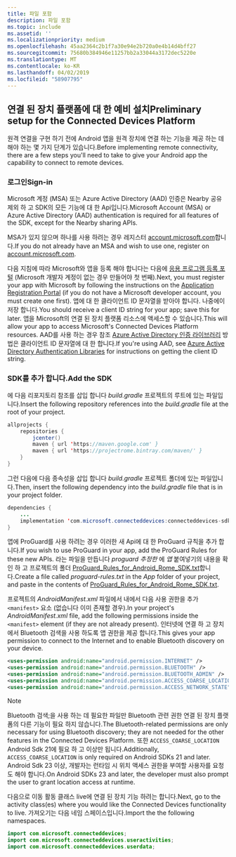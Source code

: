 ```yaml
---
title: 파일 포함
description: 파일 포함
ms.topic: include
ms.assetid: ''
ms.localizationpriority: medium
ms.openlocfilehash: 45aa2364c2b1f7a30e94e2b720a0e4b14d4bff27
ms.sourcegitcommit: 75680b384946e11257bb2a33044a3172dec5220e
ms.translationtype: MT
ms.contentlocale: ko-KR
ms.lasthandoff: 04/02/2019
ms.locfileid: "58907795"
---
```

## <a name="preliminary-setup-for-the-connected-devices-platform"></a><span data-ttu-id="efc9d-103">연결 된 장치 플랫폼에 대 한 예비 설치</span><span class="sxs-lookup"><span data-stu-id="efc9d-103">Preliminary setup for the Connected Devices Platform</span></span>

<span data-ttu-id="efc9d-104">원격 연결을 구현 하기 전에 Android 앱을 원격 장치에 연결 하는 기능을 제공 하는 데 해야 하는 몇 가지 단계가 있습니다.</span><span class="sxs-lookup"><span data-stu-id="efc9d-104">Before implementing remote connectivity, there are a few steps you'll need to take to give your Android app the capability to connect to remote devices.</span></span>

### <a name="sign-in"></a><span data-ttu-id="efc9d-105">로그인</span><span class="sxs-lookup"><span data-stu-id="efc9d-105">Sign-in</span></span>

<span data-ttu-id="efc9d-106">Microsoft 계정 (MSA) 또는 Azure Active Directory (AAD) 인증은 Nearby 공유 제외 하 고 SDK의 모든 기능에 대 한 Api입니다.</span><span class="sxs-lookup"><span data-stu-id="efc9d-106">Microsoft Account (MSA) or Azure Active Directory (AAD) authentication is required for all features of the SDK, except for the Nearby sharing APIs.</span></span> 

<span data-ttu-id="efc9d-107">MSA가 있지 않으며 하나를 사용 하려는 경우 레지스터 [account.microsoft.com](https://account.microsoft.com/account)합니다.</span><span class="sxs-lookup"><span data-stu-id="efc9d-107">If you do not already have an MSA and wish to use one, register on [account.microsoft.com](https://account.microsoft.com/account).</span></span>

<span data-ttu-id="efc9d-108">다음 지침에 따라 Microsoft와 앱을 등록 해야 합니다는 다음에 [응용 프로그램 등록 포털](https://apps.dev.microsoft.com/) (Microsoft 개발자 계정이 없는 경우 만들어야 첫 번째).</span><span class="sxs-lookup"><span data-stu-id="efc9d-108">Next, you must register your app with Microsoft by following the instructions on the [Application Registration Portal](https://apps.dev.microsoft.com/) (if you do not have a Microsoft developer account, you must create one first).</span></span> <span data-ttu-id="efc9d-109">앱에 대 한 클라이언트 ID 문자열을 받아야 합니다. 나중에이 저장 합니다.</span><span class="sxs-lookup"><span data-stu-id="efc9d-109">You should receive a client ID string for your app; save this for later.</span></span> <span data-ttu-id="efc9d-110">앱을 Microsoft의 연결 된 장치 플랫폼 리소스에 액세스할 수 있습니다.</span><span class="sxs-lookup"><span data-stu-id="efc9d-110">This will allow your app to access Microsoft's Connected Devices Platform resources.</span></span> <span data-ttu-id="efc9d-111">AAD를 사용 하는 경우 참조 [Azure Active Directory 인증 라이브러리](https://docs.microsoft.com/azure/active-directory/develop/active-directory-authentication-libraries) 방법은 클라이언트 ID 문자열에 대 한 합니다.</span><span class="sxs-lookup"><span data-stu-id="efc9d-111">If you're using AAD, see [Azure Active Directory Authentication Libraries](https://docs.microsoft.com/azure/active-directory/develop/active-directory-authentication-libraries) for instructions on getting the client ID string.</span></span>

### <a name="add-the-sdk"></a><span data-ttu-id="efc9d-112">SDK를 추가 합니다.</span><span class="sxs-lookup"><span data-stu-id="efc9d-112">Add the SDK</span></span>

<span data-ttu-id="efc9d-113">에 다음 리포지토리 참조를 삽입 합니다 *build.gradle* 프로젝트의 루트에 있는 파일입니다.</span><span class="sxs-lookup"><span data-stu-id="efc9d-113">Insert the following repository references into the *build.gradle* file at the root of your project.</span></span>

```Java
allprojects {
    repositories {
        jcenter()
        maven { url 'https://maven.google.com' }
        maven { url 'https://projectrome.bintray.com/maven/' }
    }
}
```
<span data-ttu-id="efc9d-114">그런 다음에 다음 종속성을 삽입 합니다 _build.gradle_ 프로젝트 폴더에 있는 파일입니다.</span><span class="sxs-lookup"><span data-stu-id="efc9d-114">Then, insert the following dependency into the _build.gradle_ file that is in your project folder.</span></span>

```Java
dependencies { 
    ...
    implementation 'com.microsoft.connecteddevices:connecteddevices-sdk:0.11.0'
}
```

<span data-ttu-id="efc9d-115">앱에 ProGuard를 사용 하려는 경우 이러한 새 Api에 대 한 ProGuard 규칙을 추가 합니다.</span><span class="sxs-lookup"><span data-stu-id="efc9d-115">If you wish to use ProGuard in your app, add the ProGuard Rules for these new APIs.</span></span> <span data-ttu-id="efc9d-116">라는 파일을 만듭니다 *proguard 추정한* 에 *앱* 붙여넣기의 내용을 확인 하 고 프로젝트의 폴더 [ProGuard_Rules_for_Android_Rome_SDK.txt](https://github.com/Microsoft/project-rome/blob/master/Android/ProGuard_Rules_for_Android_Rome_SDK.txt)합니다.</span><span class="sxs-lookup"><span data-stu-id="efc9d-116">Create a file called *proguard-rules.txt* in the *App* folder of your project, and paste in the contents of [ProGuard_Rules_for_Android_Rome_SDK.txt](https://github.com/Microsoft/project-rome/blob/master/Android/ProGuard_Rules_for_Android_Rome_SDK.txt).</span></span>

<span data-ttu-id="efc9d-117">프로젝트의 *AndroidManifest.xml* 파일에서 내에서 다음 사용 권한을 추가 `<manifest>` 요소 (없습니다 이미 존재할 경우).</span><span class="sxs-lookup"><span data-stu-id="efc9d-117">In your project's *AndroidManifest.xml* file, add the following permissions inside the `<manifest>` element (if they are not already present).</span></span> <span data-ttu-id="efc9d-118">인터넷에 연결 하 고 장치에서 Bluetooth 검색을 사용 하도록 앱 권한을 제공 합니다.</span><span class="sxs-lookup"><span data-stu-id="efc9d-118">This gives your app permission to connect to the Internet and to enable Bluetooth discovery on your device.</span></span>

```xml
<uses-permission android:name="android.permission.INTERNET" />
<uses-permission android:name="android.permission.BLUETOOTH" />
<uses-permission android:name="android.permission.BLUETOOTH_ADMIN" />
<uses-permission android:name="android.permission.ACCESS_COARSE_LOCATION" />
<uses-permission android:name="android.permission.ACCESS_NETWORK_STATE" />
```

> [!NOTE]
> <span data-ttu-id="efc9d-119">Bluetooth 검색;을 사용 하는 데 필요한 파일만 Bluetooth 관련 권한 연결 된 장치 플랫폼의 다른 기능이 필요 하지 않습니다.</span><span class="sxs-lookup"><span data-stu-id="efc9d-119">The Bluetooth-related permissions are only necessary for using Bluetooth discovery; they are not needed for the other features in the Connected Devices Platform.</span></span> <span data-ttu-id="efc9d-120">또한 `ACCESS_COARSE_LOCATION` Android Sdk 21에 필요 하 고 이상만 됩니다.</span><span class="sxs-lookup"><span data-stu-id="efc9d-120">Additionally, `ACCESS_COARSE_LOCATION` is only required on Android SDKs 21 and later.</span></span> <span data-ttu-id="efc9d-121">Android Sdk 23 이상, 개발자는 런타임 시 위치 액세스 권한을 부여할 사용자를 요청도 해야 합니다.</span><span class="sxs-lookup"><span data-stu-id="efc9d-121">On Android SDKs 23 and later, the developer must also prompt the user to grant location access at runtime.</span></span>

<span data-ttu-id="efc9d-122">다음으로 이동 활동 클래스 live에 연결 된 장치 기능 하려는 합니다.</span><span class="sxs-lookup"><span data-stu-id="efc9d-122">Next, go to the activity class(es) where you would like the Connected Devices functionality to live.</span></span> <span data-ttu-id="efc9d-123">가져오기는 다음 네임 스페이스입니다.</span><span class="sxs-lookup"><span data-stu-id="efc9d-123">Import the the following namespaces.</span></span>

```java
import com.microsoft.connecteddevices;
import com.microsoft.connecteddevices.useractivities;
import com.microsoft.connecteddevices.userdata;
```
